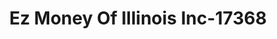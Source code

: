 ---
f_zip-code: 61071
f_state-code: IL
title: Ez Money Of Illinois Inc-17368
f_phone: 815-625-7444
f_city-only: Rock Falls
f_address: 1201 1/2 1st Ave Rock Falls
f_location-unique-id: '17368'
slug: ez-money-of-illinois-inc-17368
updated-on: '2024-05-30T13:46:58.046Z'
created-on: '2024-05-30T13:36:59.803Z'
published-on: '2024-05-30T13:54:32.469Z'
f_city-state: cms/city/rock-falls-il.md
f_company: cms/company/ez-money-of-illinois-inc.md
f_state: cms/state/illinois.md
layout: '[payday-loan].html'
tags: payday-loan
---